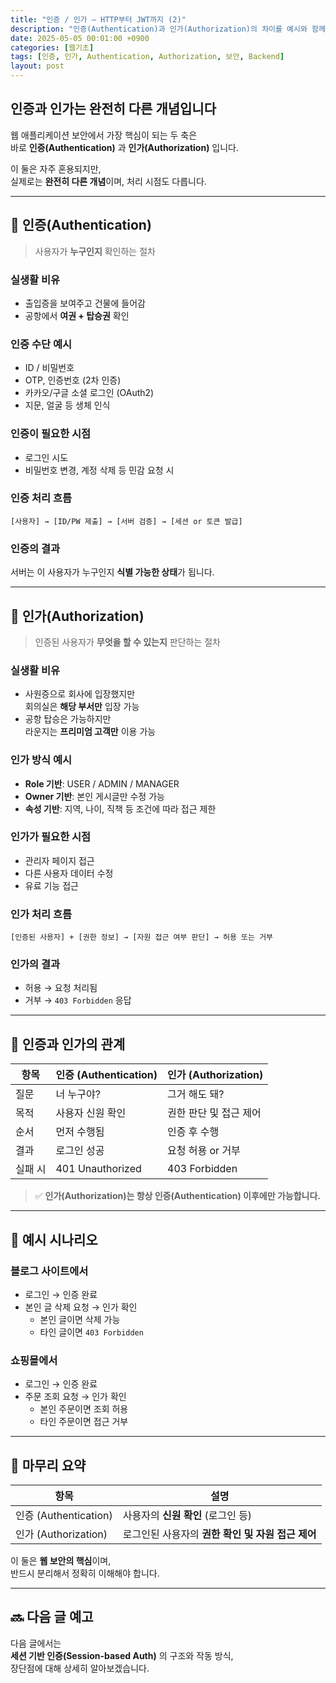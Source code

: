 ```yaml
---
title: "인증 / 인가 — HTTP부터 JWT까지 (2)"
description: "인증(Authentication)과 인가(Authorization)의 차이를 예시와 함께 설명합니다. 로그인과 권한 관리의 핵심 개념을 이해하고 웹 보안의 구조를 명확히 정리해보세요."
date: 2025-05-05 00:01:00 +0900
categories: [웹기초]
tags: [인증, 인가, Authentication, Authorization, 보안, Backend]
layout: post
---
```



## 인증과 인가는 완전히 다른 개념입니다

웹 애플리케이션 보안에서 가장 핵심이 되는 두 축은  
바로 **인증(Authentication)** 과 **인가(Authorization)** 입니다.

이 둘은 자주 혼용되지만,  
실제로는 **완전히 다른 개념**이며, 처리 시점도 다릅니다.

---

## 🧾 인증(Authentication)

> 사용자가 **누구인지** 확인하는 절차

### 실생활 비유

- 출입증을 보여주고 건물에 들어감  
- 공항에서 **여권 + 탑승권** 확인

### 인증 수단 예시

- ID / 비밀번호
- OTP, 인증번호 (2차 인증)
- 카카오/구글 소셜 로그인 (OAuth2)
- 지문, 얼굴 등 생체 인식

### 인증이 필요한 시점

- 로그인 시도
- 비밀번호 변경, 계정 삭제 등 민감 요청 시

### 인증 처리 흐름

```
[사용자] → [ID/PW 제출] → [서버 검증] → [세션 or 토큰 발급]
```

### 인증의 결과

서버는 이 사용자가 누구인지 **식별 가능한 상태**가 됩니다.

---

## 🛂 인가(Authorization)

> 인증된 사용자가 **무엇을 할 수 있는지** 판단하는 절차

### 실생활 비유

- 사원증으로 회사에 입장했지만  
  회의실은 **해당 부서만** 입장 가능  
- 공항 탑승은 가능하지만  
  라운지는 **프리미엄 고객만** 이용 가능

### 인가 방식 예시

- **Role 기반**: USER / ADMIN / MANAGER
- **Owner 기반**: 본인 게시글만 수정 가능
- **속성 기반**: 지역, 나이, 직책 등 조건에 따라 접근 제한

### 인가가 필요한 시점

- 관리자 페이지 접근
- 다른 사용자 데이터 수정
- 유료 기능 접근

### 인가 처리 흐름

```
[인증된 사용자] + [권한 정보] → [자원 접근 여부 판단] → 허용 또는 거부
```

### 인가의 결과

- 허용 → 요청 처리됨
- 거부 → `403 Forbidden` 응답

---

## 🔄 인증과 인가의 관계

| 항목 | 인증 (Authentication) | 인가 (Authorization) |
|------|------------------------|------------------------|
| 질문 | 너 누구야? | 그거 해도 돼? |
| 목적 | 사용자 신원 확인 | 권한 판단 및 접근 제어 |
| 순서 | 먼저 수행됨 | 인증 후 수행 |
| 결과 | 로그인 성공 | 요청 허용 or 거부 |
| 실패 시 | 401 Unauthorized | 403 Forbidden |

> ✅ **인가(Authorization)는 항상 인증(Authentication) 이후에만 가능합니다.**

---

## 🧩 예시 시나리오

### 블로그 사이트에서

- 로그인 → 인증 완료
- 본인 글 삭제 요청 → 인가 확인
  - 본인 글이면 삭제 가능
  - 타인 글이면 `403 Forbidden`

### 쇼핑몰에서

- 로그인 → 인증 완료
- 주문 조회 요청 → 인가 확인
  - 본인 주문이면 조회 허용
  - 타인 주문이면 접근 거부

---

## 🧷 마무리 요약

| 항목 | 설명 |
|------|------|
| 인증 (Authentication) | 사용자의 **신원 확인** (로그인 등) |
| 인가 (Authorization) | 로그인된 사용자의 **권한 확인 및 자원 접근 제어** |

이 둘은 **웹 보안의 핵심**이며,  
반드시 분리해서 정확히 이해해야 합니다.

---

## 🔜 다음 글 예고

다음 글에서는  
**세션 기반 인증(Session-based Auth)** 의 구조와 작동 방식,  
장단점에 대해 상세히 알아보겠습니다.
